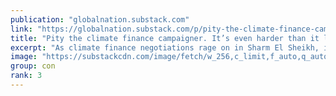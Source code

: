 ```yaml
---
publication: "globalnation.substack.com"
link: "https://globalnation.substack.com/p/pity-the-climate-finance-campaigner"
title: "Pity the climate finance campaigner. It’s even harder than it looks."
excerpt: "As climate finance negotiations rage on in Sharm El Sheikh, it’s not just how much money that matters, but who decides how it’s spent."
image: "https://substackcdn.com/image/fetch/w_256,c_limit,f_auto,q_auto:good,fl_progressive:steep/https%3A%2F%2Fbucketeer-e05bbc84-baa3-437e-9518-adb32be77984.s3.amazonaws.com%2Fpublic%2Fimages%2F4a265160-eda5-414b-a57a-9d68f6608e63_256x256.png"
group: con
rank: 3
---
```

